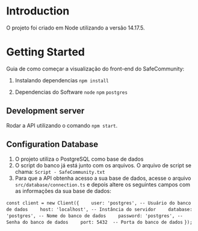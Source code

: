 # Introduction 
O projeto foi criado em Node utilizando a versão 14.17.5.

# Getting Started
Guia de como começar a visualização do front-end do SafeCommunity:
1. Instalando dependencias
        `npm install`

2. Dependencias do Software
        `node`
        `npm`
        `postgres`

## Development server

Rodar a API utilizando o comando `npm start`.

## Configuration Database

1. O projeto utiliza o PostgreSQL como base de dados
2. O script do banco já está junto com os arquivos. O arquivo de script se chama: `Script - SafeCommunity.txt`
3. Para que a API obtenha acesso a sua base de dados, acesse o arquivo `src/database/connection.ts` e depois altere os seguintes campos com as informações da sua base de dados:


`const client = new Client({`
`    user: 'postgres', -- Usuário do banco de dados`
`    host: 'localhost', -- Instância do servidor`
`    database: 'postgres', -- Nome do banco de dados`
`    password: 'postgres', -- Senha do banco de dados`
`    port: 5432  -- Porta do banco de dados`
`});`
